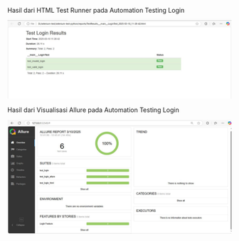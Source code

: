 <p>Hasil dari HTML Test Runner pada Automation Testing Login</p>
<img src="reports/test_login.jpg" alt="Hasil HTML Test Runner">
<br>
<p>Hasil dari Visualisasi Allure pada Automation Testing Login</p>
<img src="allure-report/test_login_allure.jpg" alt="Hasil Allure">
